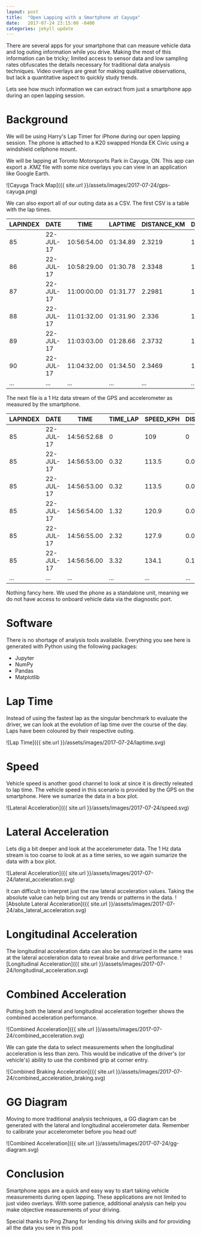 ```yaml
---
layout: post
title:  "Open Lapping with a Smartphone at Cayuga"
date:   2017-07-24 23:15:00 -0400
categories: jekyll update
---
```

There are several apps for your smartphone that can measure vehicle data and
log outing information while you drive. Making the most of this information can
be tricky; limited access to sensor data and low sampling rates obfuscates the
details necessary for traditional data analysis techniques. Video overlays are
great for making qualitative observations, but lack a quantitative aspect to
quickly study trends.

Lets see how much information we can extract from just a smartphone app during
an open lapping session.

# Background
We will be using Harry's Lap Timer for iPhone during our open lapping session.
The phone is attached to a K20 swapped Honda EK Civic using a windshield
cellphone mount.

We will be lapping at Toronto Motorsports Park in Cayuga, ON. This app can
export a .KMZ file with some nice overlays you can view in an application like
Google Earth.

![Cayuga Track Map]({{ site.url }}/assets/images/2017-07-24/gps-cayuga.png)

We can also export all of our outing data as a CSV. The first CSV is a table
with the lap times.

| LAPINDEX | DATE      | TIME        | LAPTIME  | DISTANCE_KM | DISTANCE_MILE |
|----------|-----------|-------------|----------|-------------|---------------|
| 85       | 22-JUL-17 | 10:56:54.00 | 01:34.89 | 2.3219      | 1.442762      |
| 86       | 22-JUL-17 | 10:58:29.00 | 01:30.78 | 2.3348      | 1.450777      |
| 87       | 22-JUL-17 | 11:00:00.00 | 01:31.77 | 2.2981      | 1.427973      |
| 88       | 22-JUL-17 | 11:01:32.00 | 01:31.90 | 2.336       | 1.451523      |
| 89       | 22-JUL-17 | 11:03:03.00 | 01:28.66 | 2.3732      | 1.474638      |
| 90       | 22-JUL-17 | 11:04:32.00 | 01:34.50 | 2.3469      | 1.458296      |
| ...      | ...       | ...         | ...      | ...         | ...           |

The next file is a 1 Hz data stream of the GPS and accelerometer as measured by
the smartphone.

| LAPINDEX | DATE      | TIME        | TIME_LAP | SPEED_KPH | DISTANCE_KM | LATERALG | LINEALG |
|----------|-----------|-------------|----------|-----------|-------------|----------|---------|
| 85       | 22-JUL-17 | 14:56:52.68 | 0        | 109       | 0           | -0.15    | 0.2     |
| 85       | 22-JUL-17 | 14:56:53.00 | 0.32     | 113.5     | 0.01        | -0.16    | 0.2     |
| 85       | 22-JUL-17 | 14:56:53.00 | 0.32     | 113.5     | 0.01        | -0.09    | 0.24    |
| 85       | 22-JUL-17 | 14:56:54.00 | 1.32     | 120.9     | 0.0436      | -0.16    | 0.2     |
| 85       | 22-JUL-17 | 14:56:55.00 | 2.32     | 127.9     | 0.0799      | -0.13    | 0.22    |
| 85       | 22-JUL-17 | 14:56:56.00 | 3.32     | 134.1     | 0.1174      | -0.18    | 0.17    |
| ...      | ...       | ...         | ...      | ...       | ...         | ...      | ...     |

Nothing fancy here. We used the phone as a standalone unit, meaning we do not
have access to onboard vehicle data via the diagnostic port.

# Software
There is no shortage of analysis tools available. Everything you see here is
generated with Python using the following packages:
* Jupyter
* NumPy
* Pandas
* Matplotlib

# Lap Time
Instead of using the fastest lap as the singular benchmark to evaluate the
driver, we can look at the evolution of lap time over the course of the day.
Laps have been coloured by their respective outing.

![Lap Time]({{ site.url }}/assets/images/2017-07-24/laptime.svg)

# Speed
Vehicle speed is another good channel to look at since it is directly releated
to lap time. The vehicle speed in this scenario is provided by the GPS on the
smartphone. Here we sumarize the data in a box plot.

![Lateral Acceleration]({{ site.url }}/assets/images/2017-07-24/speed.svg)

# Lateral Acceleration
Lets dig a bit deeper and look at the accelerometer data. The 1 Hz data stream
is too coarse to look at as a time series, so we again sumarize the data with a
box plot.

![Lateral Acceleration]({{ site.url }}/assets/images/2017-07-24/lateral_acceleration.svg)

It can difficult to interpret just the raw lateral acceleration values. Taking
the absolute value can help bring out any trends or patterns in the data.
![Absolute Lateral Acceleration]({{ site.url }}/assets/images/2017-07-24/abs_lateral_acceleration.svg)

# Longitudinal Acceleration
The longitudinal acceleration data can also be summarized in the same was at
the lateral acceleration data to reveal brake and drive performance.
![Longitudinal Acceleration]({{ site.url }}/assets/images/2017-07-24/longitudinal_acceleration.svg)

# Combined Acceleration
Putting both the lateral and longitudinal acceleration together shows the
combined acceleration performance.

![Combined Acceleration]({{ site.url }}/assets/images/2017-07-24/combined_acceleration.svg)

We can gate the data to select measurements when the longitudinal acceleration
is less than zero. This would be indicative of the driver's (or vehicle's)
ability to use the combined grip at corner entry.

![Combined Braking Acceleration]({{ site.url }}/assets/images/2017-07-24/combined_acceleration_braking.svg)

# GG Diagram
Moving to more traditional analysis techniques, a GG diagram can be generated
with the lateral and longitudinal accelerometer data. Remember to calibrate
your accelerometer before you head out!

![Combined Acceleration]({{ site.url }}/assets/images/2017-07-24/gg-diagram.svg)

# Conclusion
Smartphone apps are a quick and easy way to start taking vehicle measurements
during open lapping. These applications are not limited to just video overlays.
With some patience, additional analysis can help you make objective
measurements of your driving.

Special thanks to Ping Zhang for lending his driving skills and for providing
all the data you see in this post
